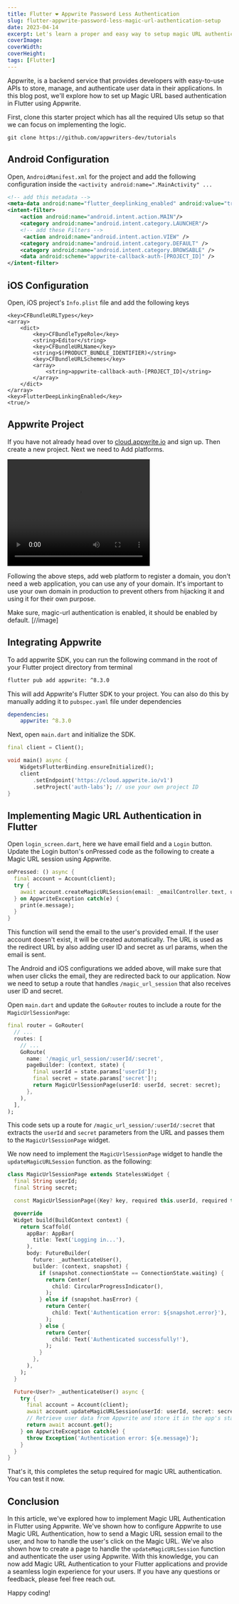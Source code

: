 ```yaml
---
title: Flutter ❤️ Appwrite Password Less Authentication
slug: flutter-appwrite-password-less-magic-url-authentication-setup
date: 2023-04-14
excerpt: Let's learn a proper and easy way to setup magic URL authentication in Flutter using Appwrite. You don't need to host a website, you can handle the whole flow in the application itself.
coverImage:
coverWidth:
coverHeight:
tags: [Flutter]
---
```


Appwrite, is a backend service that provides developers with easy-to-use APIs to store, manage, and authenticate user data in their applications. In this blog post, we'll explore how to set up Magic URL based authentication in Flutter using Appwrite.

First, clone this starter project which has all the required UIs setup so that we can focus on implementing the logic.

```
git clone https://github.com/appwriters-dev/tutorials
```

## Android Configuration

Open, `AndroidManifest.xml` for the project and add the following configuration inside the `<activity android:name=".MainActivity" ...`

```xml
<!-- add this metadata -->
<meta-data android:name="flutter_deeplinking_enabled" android:value="true" />
<intent-filter>
	<action android:name="android.intent.action.MAIN"/>
	<category android:name="android.intent.category.LAUNCHER"/>
	<!-- add these Filters -->
	 <action android:name="android.intent.action.VIEW" />
	<category android:name="android.intent.category.DEFAULT" />
	<category android:name="android.intent.category.BROWSABLE" />
	<data android:scheme="appwrite-callback-auth-[PROJECT_ID]" />
</intent-filter>
```

## iOS Configuration

Open, iOS project's `Info.plist` file and add the following keys

```
<key>CFBundleURLTypes</key>
<array>
	<dict>
		<key>CFBundleTypeRole</key>
		<string>Editor</string>
		<key>CFBundleURLName</key>
		<string>$(PRODUCT_BUNDLE_IDENTIFIER)</string>
		<key>CFBundleURLSchemes</key>
		<array>
			<string>appwrite-callback-auth-[PROJECT_ID]</string>
		</array>
	</dict>
</array>
<key>FlutterDeepLinkingEnabled</key>
<true/>
```

## Appwrite Project

If you have not already head over to [cloud.appwrite.io](https://cloud.appwrite.io) and sign up. Then create a new project. Next we need to Add platforms.

<video width="320" height="240" controls>
  <source src="https://cloud.appwrite.io/v1/storage/buckets/blog-assets/files/magic-auth-add-platform/view?project=appwriters&mode=admin" type="video/mp4">
  Your browser does not support the video tag.
</video>

Following the above steps, add web platform to register a domain, you don't need a web application, you can use any of your domain. It's important to use your own domain in production to prevent others from hijacking it and using it for their own purpose.

Make sure, magic-url authentication is enabled, it should be enabled by default.
[//image]

## Integrating Appwrite

To add appwrite SDK, you can run the following command in the root of your Flutter project directory from terminal

```bash
flutter pub add appwrite: ^8.3.0
```

This will add Appwrite's Flutter SDK to your project. You can also do this by manually adding it to `pubspec.yaml` file under dependencies

```yaml
dependencies:
	appwrite: ^8.3.0
```

Next, open `main.dart` and initialize the SDK.

```dart
final client = Client();

void main() async {
	WidgetsFlutterBinding.ensureInitialized();
	client
		.setEndpoint('https://cloud.appwrite.io/v1')
		.setProject('auth-labs'); // use your own project ID
}
```

## Implementing Magic URL Authentication in Flutter

Open `login_screen.dart`, here we have email field and a `Login` button. Update the Login button's onPressed code as the following to create a Magic URL session using Appwrite.

```dart
onPressed: () async {
  final account = Account(client);
  try {
    await account.createMagicURLSession(email: _emailController.text, url: 'appwrite-auth-callback-auth-labs://appwriters.dev/magic_url_session');
  } on AppwriteException catch(e) {
    print(e.message);
  }
}
```

This function will send the email to the user's provided email. If the user account doesn't exist, it will be created automatically. The URL is used as the redirect URL by also adding user ID and secret as url params, when the email is sent.

The Android and iOS configurations we added above, will make sure that when user clicks the email, they are redirected back to our application. Now we need to setup a route that handles `/magic_url_session` that also receives user ID and secret.

Open `main.dart` and update the `GoRouter` routes to include a route for the `MagicUrlSessionPage`:

```dart
final router = GoRouter(
  // ...
  routes: [
    // ...
    GoRoute(
      name: '/magic_url_session/:userId/:secret',
      pageBuilder: (context, state) {
        final userId = state.params['userId']!;
        final secret = state.params['secret']!;
        return MagicUrlSessionPage(userId: userId, secret: secret);
      },
    ),
  ],
);
```

This code sets up a route for `/magic_url_session/:userId/:secret` that extracts the `userId` and `secret` parameters from the URL and passes them to the `MagicUrlSessionPage` widget.

We now need to implement the `MagicUrlSessionPage` widget to handle the `updateMagicURLSession` function. as the following:

```dart
class MagicUrlSessionPage extends StatelessWidget {
  final String userId;
  final String secret;

  const MagicUrlSessionPage({Key? key, required this.userId, required this.secret}) : super(key: key);

  @override
  Widget build(BuildContext context) {
    return Scaffold(
      appBar: AppBar(
        title: Text('Logging in...'),
      ),
      body: FutureBuilder(
        future: _authenticateUser(),
        builder: (context, snapshot) {
          if (snapshot.connectionState == ConnectionState.waiting) {
            return Center(
              child: CircularProgressIndicator(),
            );
          } else if (snapshot.hasError) {
            return Center(
              child: Text('Authentication error: ${snapshot.error}'),
            );
          } else {
            return Center(
              child: Text('Authenticated successfully!'),
            );
          }
        },
      ),
    );
  }

  Future<User?> _authenticateUser() async {
    try {
      final account = Account(client);
      await account.updateMagicURLSession(userId: userId, secret: secret);
      // Retrieve user data from Appwrite and store it in the app's state
      return await account.get();
    } on AppwriteException catch(e) {
      throw Exception('Authentication error: ${e.message}');
    }
  }
}
```

That's it, this completes the setup required for magic URL authentication. You can test it now.


## Conclusion

In this article, we've explored how to implement Magic URL Authentication in Flutter using Appwrite. We've shown how to configure Appwrite to use Magic URL Authentication, how to send a Magic URL session email to the user, and how to handle the user's click on the Magic URL. We've also shown how to create a page to handle the `updateMagicURLSession` function and authenticate the user using Appwrite. With this knowledge, you can now add Magic URL Authentication to your Flutter applications and provide a seamless login experience for your users. If you have any questions or feedback, please feel free reach out.

Happy coding!

